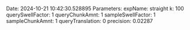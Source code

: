 Date: 2024-10-21 10:42:30.528895
Parameters:
	expName: straight
	k: 100
	querySwellFactor: 1
	queryChunkAmnt: 1
	sampleSwellFactor: 1
	sampleChunkAmnt: 1
	queryTranslation: 0
precision: 0.02287